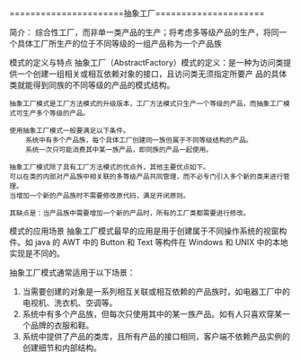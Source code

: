 ======================抽象工厂=====================

简介：
    综合性工厂，而非单一类产品的生产；将考虑多等级产品的生产，将同一个具体工厂所生产的位于不同等级的一组产品称为一个产品族
    
模式的定义与特点
    抽象工厂（AbstractFactory）模式的定义：是一种为访问类提供一个创建一组相关或相互依赖对象的接口，且访问类无须指定所要产
    品的具体类就能得到同族的不同等级的产品的模式结构。

    抽象工厂模式是工厂方法模式的升级版本，工厂方法模式只生产一个等级的产品，而抽象工厂模式可生产多个等级的产品。

    使用抽象工厂模式一般要满足以下条件。
        系统中有多个产品族，每个具体工厂创建同一族但属于不同等级结构的产品。
        系统一次只可能消费其中某一族产品，即同族的产品一起使用。

    抽象工厂模式除了具有工厂方法模式的优点外，其他主要优点如下。
    可以在类的内部对产品族中相关联的多等级产品共同管理，而不必专门引入多个新的类来进行管理。
    当增加一个新的产品族时不需要修改原代码，满足开闭原则。

    其缺点是：当产品族中需要增加一个新的产品时，所有的工厂类都需要进行修改。
    
模式的应用场景
抽象工厂模式最早的应用是用于创建属于不同操作系统的视窗构件。如 java 的 AWT 中的 Button 和 Text 等构件在 Windows 和 UNIX 
中的本地实现是不同的。

抽象工厂模式通常适用于以下场景：
1. 当需要创建的对象是一系列相互关联或相互依赖的产品族时，如电器工厂中的电视机、洗衣机、空调等。
2. 系统中有多个产品族，但每次只使用其中的某一族产品。如有人只喜欢穿某一个品牌的衣服和鞋。
3. 系统中提供了产品的类库，且所有产品的接口相同，客户端不依赖产品实例的创建细节和内部结构。